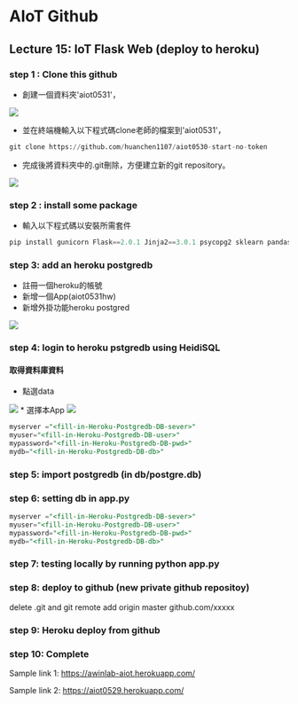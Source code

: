 # AIoT Github

## Lecture 15: IoT Flask Web (deploy to heroku)

### step 1 : Clone this github  

* 創建一個資料夾'aiot0531'，  
<img src="https://user-images.githubusercontent.com/94978161/174471764-a033c33c-fc1f-48a1-bede-d73d7025f6b6.png">  

* 並在終端機輸入以下程式碼clone老師的檔案到'aiot0531'，  
```python
git clone https://github.com/huanchen1107/aiot0530-start-no-token
```

* 完成後將資料夾中的.git刪除，方便建立新的git repository。  
<img src="https://user-images.githubusercontent.com/94978161/174472510-e6767dda-2a92-491d-bce2-60acfaf8703c.png">

### step 2 : install some package  

* 輸入以下程式碼以安裝所需套件  
```python
pip install gunicorn Flask==2.0.1 Jinja2==3.0.1 psycopg2 sklearn pandas numpy
```

### step 3: add an heroku postgredb

* 註冊一個heroku的帳號
* 新增一個App(aiot0531hw)
* 新增外掛功能heroku postgred
<img src="https://user-images.githubusercontent.com/94978161/174473233-5f20b2f1-b689-4190-9c0e-466a3d4209a0.png">

### step 4: login to heroku pstgredb using HeidiSQL

#### 取得資料庫資料
* 點選data
<img src="https://user-images.githubusercontent.com/94978161/174473547-f2578c4e-5e26-48c1-938b-46685cc646ee.png">
* 選擇本App
<img src="https://user-images.githubusercontent.com/94978161/174473619-830f8a5f-ffc5-447c-b65b-2b39f37df9b4.png">

```sql
myserver ="<fill-in-Heroku-Postgredb-DB-sever>"
myuser="<fill-in-Heroku-Postgredb-DB-user>"
mypassword="<fill-in-Heroku-Postgredb-DB-pwd>"
mydb="<fill-in-Heroku-Postgredb-DB-db>"
```

### step 5: import postgredb (in db/postgre.db)


### step 6: setting db in app.py


```sql
myserver ="<fill-in-Heroku-Postgredb-DB-sever>"
myuser="<fill-in-Heroku-Postgredb-DB-user>"
mypassword="<fill-in-Heroku-Postgredb-DB-pwd>"
mydb="<fill-in-Heroku-Postgredb-DB-db>"

```
### step 7: testing locally by running python app.py

### step 8: deploy to github (new private github repositoy)

delete .git and git remote add origin master github.com/xxxxx


### step 9: Heroku deploy from github

### step 10: Complete

Sample link 1:
https://awinlab-aiot.herokuapp.com/

Sample link 2: 
https://aiot0529.herokuapp.com/





